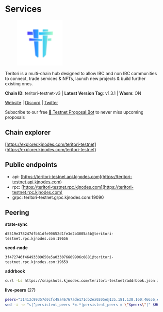# Services

<figure><img src="https://raw.githubusercontent.com/kj89/cosmos-images/main/logos/teritori.png" width="150" alt=""><figcaption></figcaption></figure>

Teritori is a multi-chain hub designed to allow IBC and non IBC communities  to connect, trade services & NFTs, launch new projects & build further existing ones.

**Chain ID**: teritori-testnet-v3 | **Latest Version Tag**: v1.3.1 | **Wasm**: ON

[Website](https://teritori.com) | [Discord](https://discord.gg/teritori) | [Twitter](https://twitter.com/TeritoriNetwork)



Subscribe to our free [🤖 Testnet Proposal Bot](https://t.me/kjnodes_testnet_proposal_bot) to never miss upcoming proposals


## Chain explorer
[https://explorer.kjnodes.com/teritori-testnet](https://explorer.kjnodes.com/teritori-testnet)

## Public endpoints

* api: [https://teritori-testnet.api.kjnodes.com](https://teritori-testnet.api.kjnodes.com)
* rpc: [https://teritori-testnet.rpc.kjnodes.com](https://teritori-testnet.rpc.kjnodes.com)
* grpc: teritori-testnet.grpc.kjnodes.com:19090

## Peering

**state-sync**

```text
d5519e378247dfb61dfe90652d1fe3e2b3005a5b@teritori-testnet.rpc.kjnodes.com:19656
```

**seed-node**

```text
3f472746f46493309650e5a033076689996c8881@teritori-testnet.rpc.kjnodes.com:19659
```

**addrbook**
```bash
curl -Ls https://snapshots.kjnodes.com/teritori-testnet/addrbook.json > $HOME/.teritorid/config/addrbook.json
```

**live-peers** (27)
```bash
peers="31413c99357d0cfc48a46767ade171db2ea0205e@135.181.138.160:46656,e1b331c1f3cba509960c65d6c6bc9b49532bcbaa@65.109.85.170:27656,a2785cabecc10f591d9e8c396c8e162e95a206ec@65.108.226.183:15956,a97eb7a4f3d857f1ff82265d2905fc0762a6bfd4@135.125.5.31:54256,3614bc766d73bebf6b73737b6690af60e7f0683e@65.108.206.118:46656,07d196ccefcadc548c6cd06cfea425f1544b1495@213.239.217.52:41656,b6640a6b6062be34a0b5eedb0524c320f31959ef@65.108.234.26:28656,4ebfdac0d496be2407c02202e5ad6f226a11b37a@65.21.134.202:26736,c195935295e3429dbd50f155b9a3540b02cbc4d3@65.109.92.240:26656,303666c503cd27161529692de701f5b2d3a2f043@65.109.23.114:15956,5ae1012f9b0f4672d8152de903d115dd2f1a3ee3@65.21.170.3:27656,ec0c58dbfe67a12ea16951134e29a6566ac05add@185.217.125.98:26656,aa024ccced7a077603529691a55bfb2145365f6a@163.172.170.15:26656,9fc0f6621b1818c9f00ecbd0cd6f9271c2292e8a@65.109.54.15:10656,bf100c1b6b44a6e96ab5691f3023cec3c27747fd@144.126.142.78:46656,b9bd31a2a68a09d324a9deaf41144ff6d0dbe260@65.108.192.123:15656,c56b132be41b247c9f8fa1f2addaca57f9946e29@75.119.159.159:44656,427f9547e1e2f2b62b269dc4d32efa6d946e9746@65.21.200.54:32656,15dd94f68c450da2c3b7c60b6364e3dce6f0cbf2@185.193.66.68:26641,ec8faa221a99f5c6d8f647cd08f60f2ace0ed1e2@65.109.112.20:11044,d8790255160b4387d39134019a98cba2906f93cf@95.217.229.18:19656,22101a61b235e607d5d0ad51b698d7511ebf87e2@144.76.97.251:26796,5b50c41f62d567777ad727b63f75152bd3942f08@65.109.84.33:32656,3b539b6cff93fb3631d0a600a56ade3c6ca6bea3@162.19.236.64:26656,b33ebb4672f929dddde1365c9678a39abfd881fb@54.202.144.51:26656,d5519e378247dfb61dfe90652d1fe3e2b3005a5b@65.109.68.190:19656,6bc9f80a5123d62c23aadb7b5d68b740a794b0c6@207.180.194.156:36656"
sed -i -e "s|^persistent_peers *=.*|persistent_peers = \"$peers\"|" $HOME/.teritorid/config/config.toml
```
